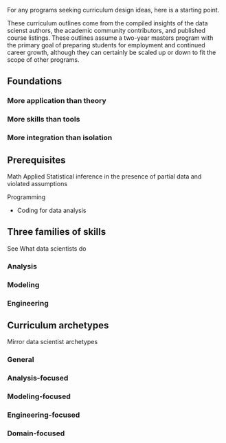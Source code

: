 For any programs seeking curriculum design ideas, here is a starting point.

These curriculum outlines come from the compiled insights of the data scienst authors, the academic community contributors, and published course listings.
These outlines assume a two-year masters program with the primary goal of preparing students for employment and continued career growth, although they can certainly be scaled up or down to fit the scope of other programs.

## Foundations

### More application than theory

### More skills than tools

### More integration than isolation


## Prerequisites

Math
Applied
Statistical inference in the presence of partial data and violated assumptions

Programming
* Coding for data analysis


## Three families of skills

See What data scientists do

### Analysis


### Modeling


### Engineering


## Curriculum archetypes

Mirror data scientist archetypes

### General

### Analysis-focused

### Modeling-focused

### Engineering-focused

### Domain-focused
